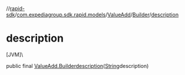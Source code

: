 //[rapid-sdk](../../../../index.md)/[com.expediagroup.sdk.rapid.models](../../index.md)/[ValueAdd](../index.md)/[Builder](index.md)/[description](description.md)

# description

[JVM]\

public final [ValueAdd.Builder](index.md)[description](description.md)([String](https://docs.oracle.com/javase/8/docs/api/java/lang/String.html)description)

